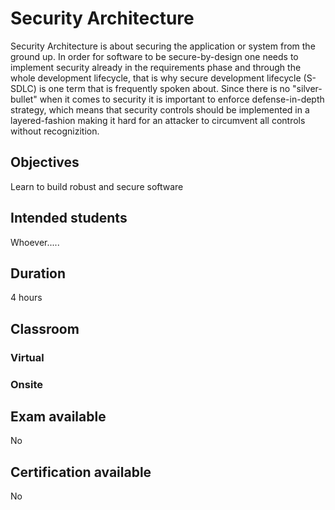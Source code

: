 # Security Architecture
Security Architecture is about securing the application or system from the ground up. In order for software to be secure-by-design one needs to implement security already in the requirements phase and through the whole development lifecycle, that is why secure development lifecycle (S-SDLC) is one term that is frequently spoken about. Since there is no "silver-bullet" when it comes to security it is important to enforce defense-in-depth strategy, which means that security controls should be implemented in a layered-fashion making it hard for an attacker to circumvent all controls without recognizition.

## Objectives
Learn to build robust and secure software

## Intended students
Whoever.....

## Duration
4 hours

## Classroom
### Virtual

### Onsite

## Exam available
No

## Certification available
No
